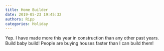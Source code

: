 ```yaml
---
title: Home Builder
date: 2019-05-23 19:45:32
authors: Ripp
categories: Holiday
---
```


 Yep.  I have made more this year in construction than any other past years.  
Build baby build!   People are buying houses faster than I can build them!